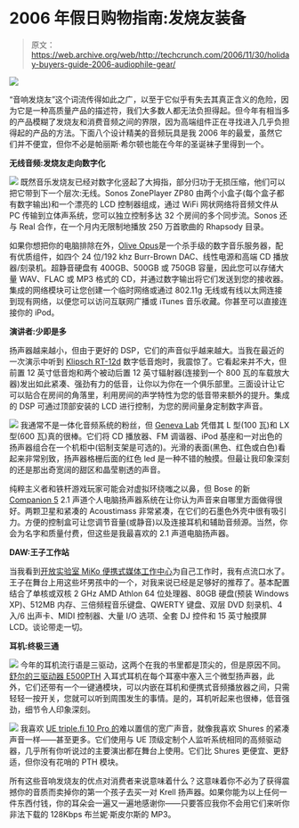 # 2006 年假日购物指南:发烧友装备

> 原文：<https://web.archive.org/web/http://techcrunch.com/2006/11/30/holiday-buyers-guide-2006-audiophile-gear/>

![](img/1bed8dab42970118452531a4622219ba.png)

“音响发烧友”这个词流传得如此之广，以至于它似乎有失去其真正含义的危险，因为它是一种高质量产品的描述符，我们大多数人都无法负担得起。但今年有相当多的产品模糊了发烧友和消费音频之间的界限，因为高端组件正在寻找进入几乎负担得起的产品的方法。下面八个设计精美的音频玩具是我 2006 年的最爱，虽然它们并不便宜，但你不必是帕丽斯·希尔顿也能在今年的圣诞袜子里得到一个。

**无线音频:发烧友走向数字化**

![](img/b01af48a578f5091a730753bae73a369.png)
既然音乐发烧友已经对数字化竖起了大拇指，部分归功于无损压缩，他们可以把它带到下一个层次:无线。Sonos ZonePlayer ZP80 由两个小盒子(每个盒子都有数字输出)和一个漂亮的 LCD 控制器组成，通过 WiFi 网状网络将音频文件从 PC 传输到立体声系统，您可以独立控制多达 32 个房间的多个同步流。Sonos 还与 Real 合作，在一个月内无限制地播放 250 万首歌曲的 Rhapsody 目录。

如果你想把你的电脑排除在外，[Olive Opus](https://web.archive.org/web/20210127212513/http://www.olive.us/p_bin/?cid=01_07_opus&PHPSESSID=05ccbb70dc81146387fb91878d5c9a36)是一个杀手级的数字音乐服务器，配有优质组件，如四个 24 位/192 khz Burr-Brown DAC、线性电源和高端 CD 播放器/刻录机。超静音硬盘有 400GB、500GB 或 750GB 容量，因此您可以存储大量 WAV、FLAC 或 MP3 格式的 CD，并通过数字输出将它们发送到您的接收器。集成的网络模块可让您创建一个临时网络或通过 802.11g 无线或有线以太网连接到现有网络，以便您可以访问互联网广播或 iTunes 音乐收藏。你甚至可以直接连接你的 iPod。

**演讲者:少即是多**

扬声器越来越小，但由于更好的 DSP，它们的声音似乎越来越大。当我在最近的一次演示中听到 [Klipsch RT-12d](www.klipsch.com/products/details/rt-12d.aspx) 数字低音炮时，我震惊了。它看起来并不大，但前置 12 英寸低音炮和两个被动后置 12 英寸辐射器(连接到一个 800 瓦的车载放大器)发出如此紧凑、强劲有力的低音，让你以为你在一个俱乐部里。三面设计让它可以贴合在房间的角落里，利用房间的声学特性为您的低音带来额外的提升。集成的 DSP 可通过顶部安装的 LCD 进行控制，为您的房间量身定制数字声音。

![](img/6d9909be025c8535134ba3da70668914.png)
我通常不是一体化音频系统的粉丝，但 [Geneva Lab](https://web.archive.org/web/20210127212513/http://www.genevalab.com/products.html) 凭借其 L 型(100 瓦)和 LX 型(600 瓦)真的很棒。它们将 CD 播放器、FM 调谐器、iPod 基座和一对出色的扬声器组合在一个机柜中(铝制支架是可选的)。光滑的表面(黑色、红色或白色)看起来非常别致，扬声器格栅后面的红色 led 是一种不错的触摸。但最让我印象深刻的还是那出奇宽阔的甜区和晶莹剔透的声音。

纯粹主义者和铁杆游戏玩家可能会对虚拟环绕嗤之以鼻，但 Bose 的新 [Companion 5](https://web.archive.org/web/20210127212513/http://www.bose.com/controller?event=VIEW_PRODUCT_PAGE_EVENT&product=companion5_multimedia_index) 2.1 声道个人电脑扬声器系统在让你认为声音来自哪里方面做得很好。两颗卫星和紧凑的 Acoustimass 非常紧凑，在它们的石墨色外壳中很有吸引力。方便的控制盒可让您调节音量(或静音)以及连接耳机和辅助音频源。当然，你会为名字和质量付费，但这些是我最喜欢的 2.1 声道电脑扬声器。

**DAW:王子工作站**

当我看到[开放实验室 MiKo 便携式媒体工作中心](https://web.archive.org/web/20210127212513/http://www.openlabs.com/miko_p1.htm)为自己工作时，我有点流口水了。王子在舞台上用这些坏男孩中的一个，对我来说已经是足够好的推荐了。基本配置结合了单核或双核 2 GHz AMD Athlon 64 位处理器、80GB 硬盘(预装 Windows XP)、512MB 内存、三倍频程音乐键盘、QWERTY 键盘、双层 DVD 刻录机、4 入/6 出声卡、MIDI 控制器、大量 I/O 选项、全套 DJ 控件和 15 英寸触摸屏 LCD。谈论带走一切。

**耳机:终极三通**

![](img/7a170bad661094b244f795896742cf9d.png)
今年的耳机流行语是三驱动，这两个在我的书里都是顶尖的，但是原因不同。[舒尔的三驱动器 E500PTH](https://web.archive.org/web/20210127212513/http://shure.com/PersonalAudio/Products/Earphones/ESeries/us_pa_E500_pth_content) 入耳式耳机在每个耳塞中塞入三个微型扬声器，此外，它们还带有一个一键通模块，可以内嵌在耳机和便携式音频播放器之间，只需轻轻一按开关，您就可以听到周围发生的事情。是的，耳机听起来也很棒，低音强劲，细节令人印象深刻。

![](img/84d1416c8a6092302983a45e36335038.png)
我喜欢 [UE triple.fi 10 Pro 的](https://web.archive.org/web/20210127212513/http://www.ultimateears.com/superfi/triple.fi-10Pro-BlueMetallic.htm)难以置信的宽广声音，就像我喜欢 Shures 的紧凑声音一样——甚至更多。它们使用与 UE 顶级定制个人监听系统相同的高频驱动器，几乎所有你听说过的主要演出都在舞台上使用。它们比 Shures 更便宜、更舒适，但你没有花哨的 PTH 模块。

所有这些音响发烧友的优点对消费者来说意味着什么？这意味着你不必为了获得震撼你的音质而卖掉你的第一个孩子去买一对 Krell 扬声器。如果你能为以上任何一件东西付钱，你的耳朵会一遍又一遍地感谢你——只要答应我你不会用它们来听你非法下载的 128Kbps 布兰妮·斯皮尔斯的 MP3。